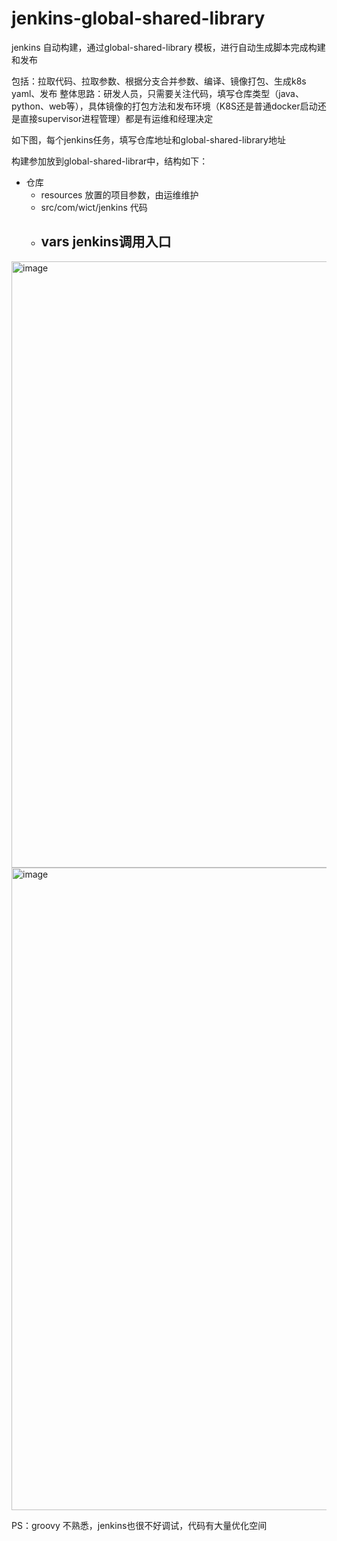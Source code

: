 # jenkins-global-shared-library
jenkins 自动构建，通过global-shared-library 模板，进行自动生成脚本完成构建和发布

包括：拉取代码、拉取参数、根据分支合并参数、编译、镜像打包、生成k8s yaml、发布
整体思路：研发人员，只需要关注代码，填写仓库类型（java、python、web等），具体镜像的打包方法和发布环境（K8S还是普通docker启动还是直接supervisor进程管理）都是有运维和经理决定

如下图，每个jenkins任务，填写仓库地址和global-shared-library地址

构建参加放到global-shared-librar中，结构如下：

- 仓库
  - resources 放置的项目参数，由运维维护
  - src/com/wict/jenkins	代码
  - vars	jenkins调用入口
    - 


<img width="970" alt="image" src="https://github.com/yorkexing/jenkins-global-shared-library/assets/15082551/d79b1275-f1ca-4676-b52b-849be65b0798">

<img width="1028" alt="image" src="https://github.com/yorkexing/jenkins-global-shared-library/assets/15082551/e37f7e40-8718-45c2-8e0e-03a4f4abeb06">




PS：groovy 不熟悉，jenkins也很不好调试，代码有大量优化空间
